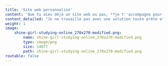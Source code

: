 ```yaml
---
title: 'Site web personnalisé'
content: 'Que tu aies déjà un site web ou pas, **je t''accompagne pour réaliser ton projet**. Je t''aide à **définir tes besoins** et à **choisir les meilleures solutions techniques** à mettre en oeuvre. Ensuite, je le **développe** et peux le **mettre en ligne**.'
content_detailed: "Je ne travaille pas avec une solution toute prête et m'adapte toujours à tes besoins.\n* Expertise en HTML, CSS, PHP et JavaScript\n* Framework & CMS\n* Conformité RGPD\n* Référencement naturel (SEO)"
weight: 1
image:
    shine-girl-studying-online_270x270-modified.png:
        name: shine-girl-studying-online_270x270-modified.png
        type: image/png
        size: 14077
        path: shine-girl-studying-online_270x270-modified.png
routable: false
---
```



